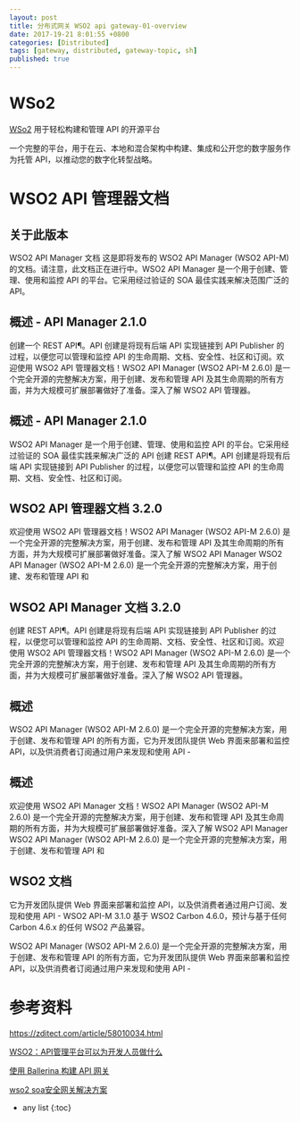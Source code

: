```yaml
---
layout: post
title: 分布式网关 WSO2 api gateway-01-overview
date: 2017-19-21 8:01:55 +0800
categories: [Distributed]
tags: [gateway, distributed, gateway-topic, sh]
published: true
---
```


# WSo2

[WSo2](https://wso2.com/api-manager/)  用于轻松构建和管理 API 的开源平台

一个完整的平台，用于在云、本地和混合架构中构建、集成和公开您的数字服务作为托管 API，以推动您的数字化转型战略。

# WSO2 API 管理器文档

## 关于此版本

WSO2 API Manager 文档 这是即将发布的 WSO2 API Manager (WSO2 API-M) 的文档。请注意，此文档正在进行中。WSO2 API Manager 是一个用于创建、管理、使用和监控 API 的平台。它采用经过验证的 SOA 最佳实践来解决范围广泛的 API。

## 概述 - API Manager 2.1.0

创建一个 REST API¶。API 创建是将现有后端 API 实现链接到 API Publisher 的过程，以便您可以管理和监控 API 的生命周期、文档、安全性、社区和订阅。欢迎使用 WSO2 API 管理器文档！WSO2 API Manager (WSO2 API-M 2.6.0) 是一个完全开源的完整解决方案，用于创建、发布和管理 API 及其生命周期的所有方面，并为大规模可扩展部署做好了准备。深入了解 WSO2 API 管理器。

## 概述 - API Manager 2.1.0

WSO2 API Manager 是一个用于创建、管理、使用和监控 API 的平台。它采用经过验证的 SOA 最佳实践来解决广泛的 API 创建 REST API¶。API 创建是将现有后端 API 实现链接到 API Publisher 的过程，以便您可以管理和监控 API 的生命周期、文档、安全性、社区和订阅。

## WSO2 API 管理器文档 3.2.0

欢迎使用 WSO2 API 管理器文档！WSO2 API Manager (WSO2 API-M 2.6.0) 是一个完全开源的完整解决方案，用于创建、发布和管理 API 及其生命周期的所有方面，并为大规模可扩展部署做好准备。深入了解 WSO2 API Manager WSO2 API Manager (WSO2 API-M 2.6.0) 是一个完全开源的完整解决方案，用于创建、发布和管理 API 和

## WSO2 API Manager 文档 3.2.0

创建 REST API¶。API 创建是将现有后端 API 实现链接到 API Publisher 的过程，以便您可以管理和监控 API 的生命周期、文档、安全性、社区和订阅。欢迎使用 WSO2 API 管理器文档！WSO2 API Manager (WSO2 API-M 2.6.0) 是一个完全开源的完整解决方案，用于创建、发布和管理 API 及其生命周期的所有方面，并为大规模可扩展部署做好准备。深入了解 WSO2 API 管理器。

## 概述

WSO2 API Manager (WSO2 API-M 2.6.0) 是一个完全开源的完整解决方案，用于创建、发布和管理 API 的所有方面，它为开发团队提供 Web 界面来部署和监控 API，以及供消费者订阅通过用户来发现和使用 API -

## 概述

欢迎使用 WSO2 API Manager 文档！WSO2 API Manager (WSO2 API-M 2.6.0) 是一个完全开源的完整解决方案，用于创建、发布和管理 API 及其生命周期的所有方面，并为大规模可扩展部署做好准备。深入了解 WSO2 API Manager WSO2 API Manager (WSO2 API-M 2.6.0) 是一个完全开源的完整解决方案，用于创建、发布和管理 API 和

## WSO2 文档

它为开发团队提供 Web 界面来部署和监控 API，以及供消费者通过用户订阅、发现和使用 API - WSO2 API-M 3.1.0 基于 WSO2 Carbon 4.6.0，预计与基于任何 Carbon 4.6.x 的任何 WSO2 产品兼容。

WSO2 API Manager (WSO2 API-M 2.6.0) 是一个完全开源的完整解决方案，用于创建、发布和管理 API 的所有方面，它为开发团队提供 Web 界面来部署和监控 API，以及供消费者订阅通过用户来发现和使用 API -

# 参考资料

https://zditect.com/article/58010034.html

[WSO2：API管理平台可以为开发人员做什么](https://searchcloudcomputing.techtarget.com.cn/5-27283/)

[使用 Ballerina 构建 API 网关](https://www.infoq.cn/article/ballerina-api-gateway)

[wso2 soa安全网关解决方案](https://www.javaroad.cn/questions/323439)

* any list
{:toc}